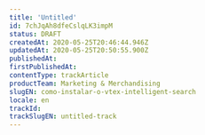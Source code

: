 ```yaml
---
title: 'Untitled'
id: 7chJqAh8dfeCslqLK3impM
status: DRAFT
createdAt: 2020-05-25T20:46:44.946Z
updatedAt: 2020-05-25T20:50:55.900Z
publishedAt: 
firstPublishedAt: 
contentType: trackArticle
productTeam: Marketing & Merchandising
slugEN: como-instalar-o-vtex-intelligent-search
locale: en
trackId: 
trackSlugEN: untitled-track
---
```



